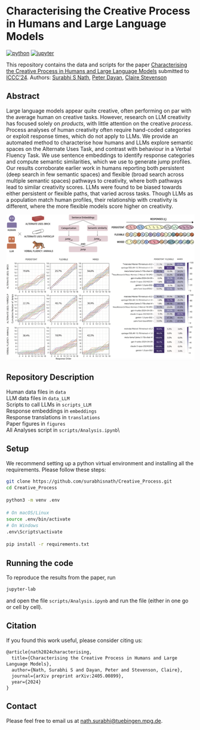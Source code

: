 # Characterising the Creative Process in Humans and Large Language Models
[![python](https://img.shields.io/badge/Python-3.9-3776AB.svg?style=flat&logo=python&logoColor=white)](https://www.python.org)
[![jupyter](https://img.shields.io/badge/Jupyter-Lab-F37626.svg?style=flat&logo=Jupyter)](https://jupyterlab.readthedocs.io/en/stable)

This repository contains the data and scripts for the paper [Characterising the Creative Process in Humans and Large Language Models](https://psyarxiv.com/nuep7/) submitted to [ICCC'24](https://computationalcreativity.net/iccc24/). 
Authors: [Surabhi S Nath](https://surabhisnath.github.io), [Peter Dayan](https://www.mpg.de/12309357/biologische-kybernetik-dayan), [Claire Stevenson](https://www.uva.nl/en/profile/s/t/c.e.stevenson/c.e.stevenson.html)

## Abstract
Large language models appear quite creative, often performing on par with the average human on creative tasks. However, research on LLM creativity has focused solely on *products*, with little attention on the creative *process*. Process analyses of human creativity often require hand-coded categories or exploit response times, which do not apply to LLMs. We provide an automated method to characterise how humans and LLMs explore semantic spaces on the Alternate Uses Task, and contrast with behaviour in a Verbal Fluency Task. We use sentence embeddings to identify response categories and compute semantic similarities, which we use to generate jump profiles. Our results corroborate earlier work in humans reporting both persistent (deep search in few semantic spaces) and flexible (broad search across multiple semantic spaces) pathways to creativity, where both pathways lead to similar creativity scores. LLMs were found to be biased towards either persistent or flexible paths, that varied across tasks. Though LLMs as a population match human profiles, their relationship with creativity is different, where the more flexible models score higher on creativity.

![Graphical Abstract](figures/Abstract.png)

## Repository Description
Human data files in `data`\
LLM data files in `data_LLM`\
Scripts to call LLMs in `scripts_LLM`\
Response embeddings in `embeddings`\
Response translations in `translations`\
Paper figures in `figures`\
All Analyses script in `scripts/Analysis.ipynb`\

## Setup
We recommend setting up a python virtual environment and installing all the requirements. Please follow these steps:

```bash
git clone https://github.com/surabhisnath/Creative_Process.git
cd Creative_Process

python3 -m venv .env

# On macOS/Linux
source .env/bin/activate
# On Windows
.env\Scripts\activate

pip install -r requirements.txt
```

## Running the code
To reproduce the results from the paper, run 
```bash
jupyter-lab
```
and open the file `scripts/Analysis.ipynb` and run the file (either in one go or cell by cell).

## Citation
If you found this work useful, please consider citing us:

```
@article{nath2024characterising,
  title={Characterising the Creative Process in Humans and Large Language Models},
  author={Nath, Surabhi S and Dayan, Peter and Stevenson, Claire},
  journal={arXiv preprint arXiv:2405.00899},
  year={2024}
}
```

## Contact
Please feel free to email us at nath.surabhi@tuebingen.mpg.de.